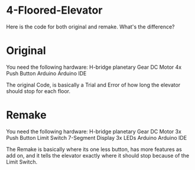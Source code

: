 # 4-Floored-Elevator

Here is the code for both original and remake. What's the difference?

# Original

You need the following hardware:
H-bridge
planetary Gear DC Motor
4x Push Button
Arduino
Arduino IDE

The original Code, is basically a Trial and Error of how long the elevator should stop for each floor. 

# Remake

You need the following hardware:
H-bridge
planetary Gear DC Motor
3x Push Button
Limit Switch
7-Segment Display 
3x LEDs
Arduino
Arduino IDE

The Remake is basically where its one less button, has more features as add on, and it tells the elevator exactly where it should stop
because of the Limit Switch.